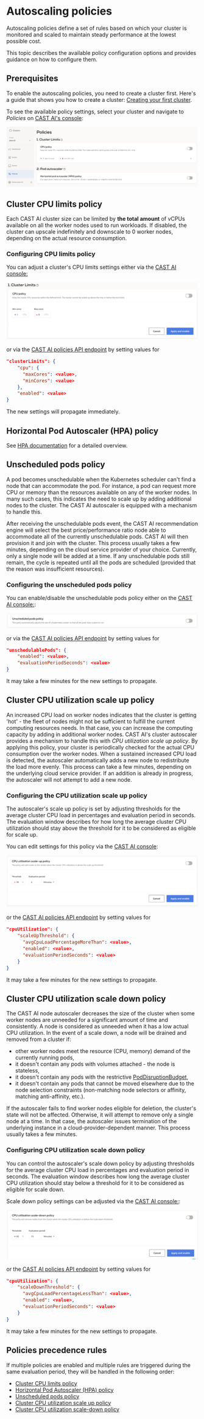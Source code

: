 # Autoscaling policies

Autoscaling policies define a set of rules based on which your cluster is monitored and scaled to maintain steady
performance at the lowest possible cost.

This topic describes the available policy configuration options and provides guidance on how to configure them.

## Prerequisites

To enable the autoscaling policies, you need to create a cluster first. Here's a guide that shows you how to create a cluster: [Creating your first
cluster](https://castai.github.io/docs/getting-started/creating-your-first-cluster/).

To see the available policy settings, select your cluster and navigate to _Policies_ on
[CAST AI's console](https://console.cast.ai/):

![](autoscaling-policies/policies.png)

## Cluster CPU limits policy

Each CAST AI cluster size can be limited by **the total amount** of vCPUs available on all the worker nodes
used to run workloads.
If disabled, the cluster can upscale indefinitely and downscale to 0 worker nodes, depending on the actual
resource consumption.

### Configuring CPU limits policy

You can adjust a cluster's CPU limits settings either via the [CAST AI console:](https://console.cast.ai/)

![](autoscaling-policies/cluster_size.png)

or via the [CAST AI policies API endpoint](https://api.cast.ai/v1/spec/#/cluster-policies/UpsertPolicies) by setting
values for

```json
"clusterLimits": {
    "cpu": {
      "maxCores": <value>,
      "minCores": <value>
    },
    "enabled": <value>
}
```

The new settings will propagate immediately.

## Horizontal Pod Autoscaler (HPA) policy

See [HPA documentation](https://docs.cast.ai/guides/pod-autoscaler/hpa/) for a detailed overview.

## Unscheduled pods policy

A pod becomes unschedulable when the Kubernetes scheduler can't find a node that can accommodate the pod.
For instance, a pod can request more CPU or memory than the resources available on any of the worker nodes.
In many such cases, this indicates the need to scale up by adding additional nodes to the cluster.
The CAST AI autoscaler is equipped with a mechanism to handle this.

After receiving the unschedulable pods event, the CAST AI recommendation engine will select the best price/performance ratio node able to accommodate all of the currently unschedulable pods.
CAST AI will then provision it and join with the cluster. This process usually takes a few minutes, depending on the cloud service provider of your choice.
Currently, only a single node will be added at a time. If any unschedulable pods still remain, the cycle is
repeated until all the pods are scheduled (provided that the reason was insufficient resources).

### Configuring the unscheduled pods policy

You can enable/disable the unschedulable pods policy either on the [CAST AI console:](https://console.cast.ai/):

![](autoscaling-policies/unschedulable_pods.png)

or via the [CAST AI policies API endpoint](https://api.cast.ai/v1/spec/#/cluster-policies/UpsertPolicies) by setting
values for

```json
"unschedulablePods": {
    "enabled": <value>,
    "evaluationPeriodSeconds": <value>
}
```

It may take a few minutes for the new settings to propagate.

## Cluster CPU utilization scale up policy

An increased CPU load on worker nodes indicates that the cluster is getting 'hot' - the fleet of nodes might not
be sufficient to fulfill the current computing resources needs.
In that case, you can increase the computing capacity by adding in additional worker nodes.
CAST AI's cluster autoscaler provides a mechanism to handle this with _CPU utilization scale up policy_.
By applying this policy, your cluster is periodically checked for the actual CPU consumption over the worker nodes.
When a sustained increased CPU load is detected, the autoscaler automatically adds a new node to redistribute the load
more evenly.
This process can take a few minutes, depending on the underlying cloud service provider. If an addition is already in progress, the autoscaler will
not attempt to add a new node.

### Configuring the CPU utilization scale up policy

The autoscaler's scale up policy is set by adjusting thresholds for the average cluster CPU load in percentages and evaluation
period in seconds.
The evaluation window describes for how long the average cluster CPU utilization should stay above the threshold for it to
be considered as eligible for scale up.

You can edit settings for this policy via the [CAST AI console](https://console.cast.ai/):

![](autoscaling-policies/cpu_scale_up.png)

or the [CAST AI policies API endpoint](https://api.cast.ai/v1/spec/#/cluster-policies/UpsertPolicies) by setting values
for

```json
"cpuUtilization": {
    "scaleUpThreshold": {
      "avgCpuLoadPercentageMoreThan": <value>,
      "enabled": <value>,
      "evaluationPeriodSeconds": <value>
    }
}
```

It may take a few minutes for the new settings to propagate.

## Cluster CPU utilization scale down policy

The CAST AI node autoscaler decreases the size of the cluster when some worker nodes are unneeded for a
significant amount of time and consistently.
A node is considered as unneeded when it has a low actual CPU utilization. In the event of a scale down, a node will be drained
and removed from a cluster if:

* other worker nodes meet the resource (CPU, memory) demand of the currently running pods,
* it doesn't contain any pods with volumes attached - the node is stateless,
* it doesn't contain any pods with the restrictive
[PodDisruptionBudget](https://kubernetes.io/docs/concepts/workloads/pods/disruptions/#pod-disruption-budgets),
* it doesn't contain any pods that cannot be moved elsewhere due to the node selection constraints (non-matching node selectors
 or affinity, matching anti-affinity, etc.).

If the autoscaler fails to find worker nodes eligible for deletion, the cluster's state will not be affected.
Otherwise, it will attempt to remove only a single node at a time. In that case, the autoscaler issues termination of the underlying instance in a cloud-provider-dependent manner.
This process usually takes a few minutes.
  
### Configuring CPU utilization scale down policy

You can control the autoscaler's scale down policy by adjusting thresholds for the average cluster CPU load in percentages and
 evaluation period in seconds.
The evaluation window describes how long the average cluster CPU utilization should stay below a threshold for it to be
 considered as eligible for scale down.

Scale down policy settings can be adjusted via the [CAST AI console:](https://console.cast.ai/):

![CPU scale down](autoscaling-policies/cpu_scale_down.png)

or the [CAST AI policies API endpoint](https://api.cast.ai/v1/spec/#/cluster-policies/UpsertPolicies) by setting values
 for

```json
"cpuUtilization": {
    "scaleDownThreshold": {
      "avgCpuLoadPercentageLessThan": <value>,
      "enabled": <value>,
      "evaluationPeriodSeconds": <value>
    }
}
```  

It may take a few minutes for the new settings to propagate.

## Policies precedence rules

If multiple policies are enabled and multiple rules are triggered during the same evaluation period, they will be
handled in the following order:

* [Cluster CPU limits policy](#cluster-cpu-limits-policy)
* [Horizontal Pod Autoscaler (HPA) policy](#horizontal-pod-autoscaler-hpa-policy)
* [Unscheduled pods policy](#unscheduled-pods-policy)
* [Cluster CPU utilization scale up policy](#cluster-cpu-utilization-scale-up-policy)
* [Cluster CPU utilization scale-down policy](#cluster-cpu-utilization-scale-down-policy)

